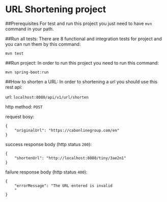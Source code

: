 # URL Shortening project

##Prerequisites
For test and run this project you just need to have `mvn` command in your path.

##Run all tests:
There are 8 functional and integration tests for project and you can run them by this command:

    mvn test

##Run project:
In order to run this project you need to run this command:

    mvn spring-boot:run
    
##How to shorten a URL:
In order to shortening a url you should use this rest api:

url: `localhost:8080/api/v1/url/shorten`

http method: `POST`

request bosy:

    {
        "originalUrl": "https://cabonlinegroup.com/en"
    }

success response body (http status `200`):  

    {
        "shortenUrl": "http://localhost:8080/tiny/3ae2n1"
    }
    
failure response body (http status `400`):

    {
        "errorMessage": "The URL entered is invalid
        "
    }